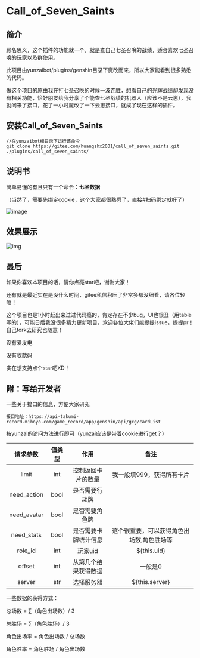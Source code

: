 # Call_of_Seven_Saints

## 简介

顾名思义，这个插件的功能就一个，就是查自己七圣召唤的战绩，适合喜欢七圣召唤的玩家以及群使用。

此项目由yunzaibot/plugins/genshin目录下魔改而来，所以大家能看到很多熟悉的代码。

做这个项目的原由我在打七圣召唤的时候一波连胜，想看自己的光辉战绩却发现没有相关功能，恰好朋友给我分享了个能查七圣战绩的机器人（应该不是云崽），我就问来了接口，花了一小时魔改了一下云崽接口，就成了现在这样的插件。



## 安装Call_of_Seven_Saints

```
//在yunzaibot根目录下运行该命令
git clone https://gitee.com/huangshx2001/call_of_seven_saints.git ./plugins/call_of_seven_saints/
```



## 说明书

简单易懂的有且只有一个命令：**七圣数据**

（当然了，需要先绑定cookie，这个大家都很熟悉了，直接#扫码绑定就好了）

![image](https://img.gejiba.com/images/5d565251927ac90ccccd5b8d672b372d.png)



## 效果展示

![img](https://img.gejiba.com/images/b91f2b12bba0748d9112abc3c30d1d1b.jpg)



## 最后

如果你喜欢本项目的话，请你点亮star吧，谢谢大家！



还有就是最近实在是没什么时间，gitee私信积压了非常多都没细看，请各位轻喷！

这个项目也是1小时赶出来过过代码瘾的，肯定存在不少bug，UI也很丑（用table写的），可能日后我没很多精力更新项目，欢迎各位大佬们能提提issue，提提pr！自己fork去研究也随意！



没有爱发电

没有收款码

实在想支持点个star吧XD！



## 附：写给开发者

一些关于接口的信息，方便大家研究



```
接口地址：https://api-takumi-record.mihoyo.com/game_record/app/genshin/api/gcg/cardList
```

按yunzai的访问方法进行即可（yunzai应该是带着cookie进行get？）



|  请求参数   | 值类型 |         作用         |                   备注                    |
| :---------: | :----: | :------------------: | :---------------------------------------: |
|    limit    |  int   |  控制返回卡片的数量  |         我一般填999，获得所有卡片         |
| need_action |  bool  |    是否需要行动牌    |                                           |
| need_avatar |  bool  |    是否需要角色牌    |                                           |
| need_stats  |  bool  | 是否需要卡牌统计信息 | 这个很重要，可以获得角色出场数,角色胜场等 |
|   role_id   |  int   |       玩家uid        |                ${this.uid}                |
|   offset    |  int   | 从第几个结果获得数据 |                  一般是0                  |
|   server    |  str   |      选择服务器      |              ${this.server}               |



一些数据的获得方式：

总场数 = ∑（角色出场数）/ 3

总胜场 = ∑（角色胜场）/ 3

角色出场率 = 角色出场数 / 总场数

角色胜率 = 角色胜场 / 角色出场数